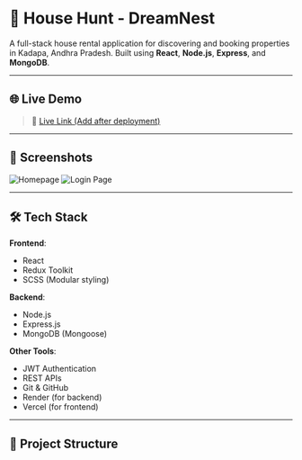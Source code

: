 # 🏡 House Hunt - DreamNest

A full-stack house rental application for discovering and booking properties in Kadapa, Andhra Pradesh. Built using **React**, **Node.js**, **Express**, and **MongoDB**.

---

## 🌐 Live Demo

> 🔗 [Live Link (Add after deployment)](#)

---

## 📸 Screenshots

![Homepage](./client/public/screenshot-home.png)
![Login Page](./client/public/screenshot-login.png)

---

## 🛠️ Tech Stack

**Frontend**:  
- React  
- Redux Toolkit  
- SCSS (Modular styling)

**Backend**:  
- Node.js  
- Express.js  
- MongoDB (Mongoose)

**Other Tools**:  
- JWT Authentication  
- REST APIs  
- Git & GitHub  
- Render (for backend)  
- Vercel (for frontend)

---

## 📁 Project Structure


